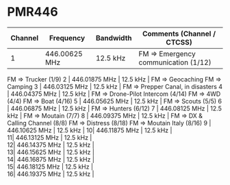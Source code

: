 # PMR446



Channel | Frequency | Bandwidth | Comments (Channel / CTCSS)
-- | -- | -- | -- 
1 |	446.00625 MHz |	12.5 kHz |	FM => Emergency communication (1/12) 
FM => Trucker (1/9)
2 |	446.01875 MHz |	12.5 kHz |	FM => Geocaching FM => Camping
3 |	446.03125 MHz |	12.5 kHz |	FM => Prepper Canal, in disasters
4 |	446.04375 MHz |	12.5 kHz |	FM => Drone-Pilot Intercom (4/14) FM => 4WD (4/4) FM => Boat (4/16)
5 |	446.05625 MHz |	12.5 kHz |	FM => Scouts (5/5)
6 |	446.06875 MHz |	12.5 kHz |	FM => Hunters (6/12)
7 |	446.08125 MHz |	12.5 kHz |	FM => Moutain (7/7)
8 |	446.09375 MHz |	12.5 kHz |	FM => DX & Calling Channel (8/8) FM => Distress (8/18) FM => Moutain Italy (8/16)
9 |	446.10625 MHz |	12.5 kHz |
10| 	446.11875 MHz |	12.5 kHz |	
11| 	446.13125 MHz |	12.5 kHz |	
12| 	446.14375 MHz |	12.5 kHz |	
13| 	446.15625 MHz |	12.5 kHz |	
14| 	446.16875 MHz |	12.5 kHz |	
15| 	446.18125 MHz |	12.5 kHz |	
16| 	446.19375 MHz |	12.5 kHz |	
